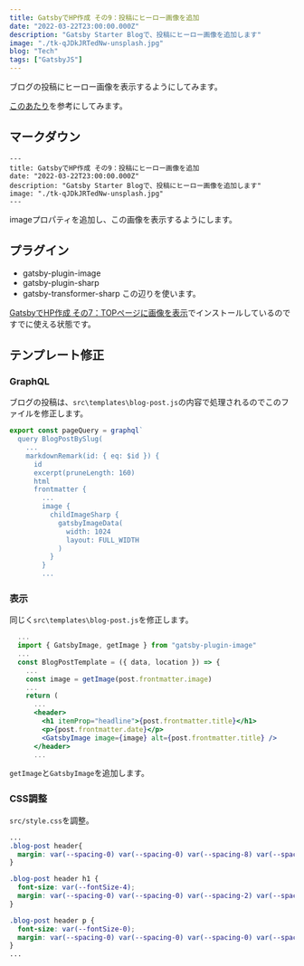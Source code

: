 ```yaml
---
title: GatsbyでHP作成 その9：投稿にヒーロー画像を追加
date: "2022-03-22T23:00:00.000Z"
description: "Gatsby Starter Blogで、投稿にヒーロー画像を追加します"
image: "./tk-qJDkJRTedNw-unsplash.jpg"
blog: "Tech"
tags: ["GatsbyJS"]
---
```


ブログの投稿にヒーロー画像を表示するようにしてみます。


[このあたり](https://www.gatsbyjs.com/docs/how-to/images-and-media/using-gatsby-plugin-image/)を参考にしてみます。


## マークダウン
```
---
title: GatsbyでHP作成 その9：投稿にヒーロー画像を追加
date: "2022-03-22T23:00:00.000Z"
description: "Gatsby Starter Blogで、投稿にヒーロー画像を追加します"
image: "./tk-qJDkJRTedNw-unsplash.jpg"
---
```
imageプロパティを追加し、この画像を表示するようにします。

## プラグイン
* gatsby-plugin-image
* gatsby-plugin-sharp
* gatsby-transformer-sharp
この辺りを使います。

[GatsbyでHP作成 その7：TOPページに画像を表示](../gatsby-starter-blog-07/)でインストールしているのですでに使える状態です。


## テンプレート修正


### GraphQL
ブログの投稿は、`src\templates\blog-post.js`の内容で処理されるのでこのファイルを修正します。

```jsx
export const pageQuery = graphql`
  query BlogPostBySlug(
    ...
    markdownRemark(id: { eq: $id }) {
      id
      excerpt(pruneLength: 160)
      html
      frontmatter {
        ...
        image {
          childImageSharp {
            gatsbyImageData(
              width: 1024
              layout: FULL_WIDTH
            )
          }
        }
        ...
```

### 表示
同じく`src\templates\blog-post.js`を修正します。

```jsx
  ...
  import { GatsbyImage, getImage } from "gatsby-plugin-image"
  ...
  const BlogPostTemplate = ({ data, location }) => {
    ...
    const image = getImage(post.frontmatter.image)
    ...
    return (
      ...
      <header>
        <h1 itemProp="headline">{post.frontmatter.title}</h1>
        <p>{post.frontmatter.date}</p>
        <GatsbyImage image={image} alt={post.frontmatter.title} />
      </header>
      ...
```

`getImage`と`GatsbyImage`を追加します。

### CSS調整

`src/style.css`を調整。

```css
...
.blog-post header{
  margin: var(--spacing-0) var(--spacing-0) var(--spacing-8) var(--spacing-0);
}

.blog-post header h1 {
  font-size: var(--fontSize-4);
  margin: var(--spacing-0) var(--spacing-0) var(--spacing-2) var(--spacing-0);
}

.blog-post header p {
  font-size: var(--fontSize-0);
  margin: var(--spacing-0) var(--spacing-0) var(--spacing-0) var(--spacing-0);
}
...
```
